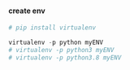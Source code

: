 #### create env
```py
# pip install virtualenv

virtualenv -p python myENV
# virtualenv -p python3 myENV
# virtualenv -p python3.8 myENV
```
